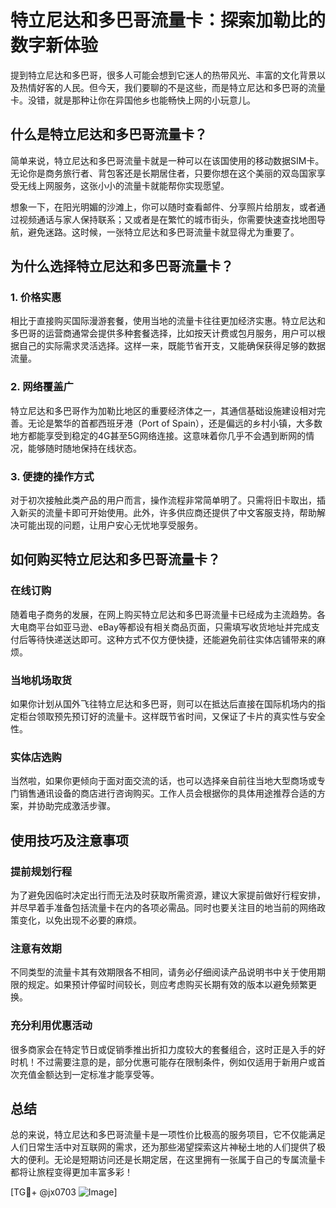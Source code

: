 # 特立尼达和多巴哥流量卡：探索加勒比的数字新体验

提到特立尼达和多巴哥，很多人可能会想到它迷人的热带风光、丰富的文化背景以及热情好客的人民。但今天，我们要聊的不是这些，而是特立尼达和多巴哥的流量卡。没错，就是那种让你在异国他乡也能畅快上网的小玩意儿。

## 什么是特立尼达和多巴哥流量卡？

简单来说，特立尼达和多巴哥流量卡就是一种可以在该国使用的移动数据SIM卡。无论你是商务旅行者、背包客还是长期居住者，只要你想在这个美丽的双岛国家享受无线上网服务，这张小小的流量卡就能帮你实现愿望。

想象一下，在阳光明媚的沙滩上，你可以随时查看邮件、分享照片给朋友，或者通过视频通话与家人保持联系；又或者是在繁忙的城市街头，你需要快速查找地图导航，避免迷路。这时候，一张特立尼达和多巴哥流量卡就显得尤为重要了。

## 为什么选择特立尼达和多巴哥流量卡？

### 1. **价格实惠**
相比于直接购买国际漫游套餐，使用当地的流量卡往往更加经济实惠。特立尼达和多巴哥的运营商通常会提供多种套餐选择，比如按天计费或包月服务，用户可以根据自己的实际需求灵活选择。这样一来，既能节省开支，又能确保获得足够的数据流量。

### 2. **网络覆盖广**
特立尼达和多巴哥作为加勒比地区的重要经济体之一，其通信基础设施建设相对完善。无论是繁华的首都西班牙港（Port of Spain），还是偏远的乡村小镇，大多数地方都能享受到稳定的4G甚至5G网络连接。这意味着你几乎不会遇到断网的情况，能够随时随地保持在线状态。

### 3. **便捷的操作方式**
对于初次接触此类产品的用户而言，操作流程非常简单明了。只需将旧卡取出，插入新买的流量卡即可开始使用。此外，许多供应商还提供了中文客服支持，帮助解决可能出现的问题，让用户安心无忧地享受服务。

## 如何购买特立尼达和多巴哥流量卡？

### 在线订购
随着电子商务的发展，在网上购买特立尼达和多巴哥流量卡已经成为主流趋势。各大电商平台如亚马逊、eBay等都设有相关商品页面，只需填写收货地址并完成支付后等待快递送达即可。这种方式不仅方便快捷，还能避免前往实体店铺带来的麻烦。

### 当地机场取货
如果你计划从国外飞往特立尼达和多巴哥，则可以在抵达后直接在国际机场内的指定柜台领取预先预订好的流量卡。这样既节省时间，又保证了卡片的真实性与安全性。

### 实体店选购
当然啦，如果你更倾向于面对面交流的话，也可以选择亲自前往当地大型商场或专门销售通讯设备的商店进行咨询购买。工作人员会根据你的具体用途推荐合适的方案，并协助完成激活步骤。

## 使用技巧及注意事项

### 提前规划行程
为了避免因临时决定出行而无法及时获取所需资源，建议大家提前做好行程安排，并尽早着手准备包括流量卡在内的各项必需品。同时也要关注目的地当前的网络政策变化，以免出现不必要的麻烦。

### 注意有效期
不同类型的流量卡其有效期限各不相同，请务必仔细阅读产品说明书中关于使用期限的规定。如果预计停留时间较长，则应考虑购买长期有效的版本以避免频繁更换。

### 充分利用优惠活动
很多商家会在特定节日或促销季推出折扣力度较大的套餐组合，这时正是入手的好时机！不过需要注意的是，部分优惠可能存在限制条件，例如仅适用于新用户或首次充值金额达到一定标准才能享受等。

## 总结

总的来说，特立尼达和多巴哥流量卡是一项性价比极高的服务项目，它不仅能满足人们日常生活中对互联网的需求，还为那些渴望探索这片神秘土地的人们提供了极大的便利。无论是短期访问还是长期定居，在这里拥有一张属于自己的专属流量卡都将让旅程变得更加丰富多彩！

[TG💪+ @jx0703 ![Image](https://github.com/user-attachments/assets/dbca1d08-cadb-493c-b0ec-ad6f7a83f270)]